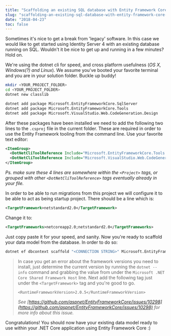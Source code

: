```yaml
---
title: "Scaffolding an existing SQL database with Entity Framework Core in 5 minutes"
slug: "scaffolding-an-existing-sql-database-with-entity-framework-core-in-5-minutes"
date: "2018-04-23"
toc: false
---
```


Sometimes it's nice to get a break from 'legacy' software. In this case we would like to get started using Identity Server 4 with an existing database running on SQL. Wouldn't it be nice to get up and running in a few minutes? Hold on.

We're using the dotnet cli for speed, and cross platform usefulness (*OS X, Windows(?) and Linux*). We assume you've booted your favorite terminal and you are in your solution folder. Buckle up buddy!

```bash
mkdir <YOUR_PROJECT_FOLDER>
cd <YOUR_PROJECT_FOLDER>
dotnet new classlib

dotnet add package Microsoft.EntityFrameworkCore.SqlServer
dotnet add package Microsoft.EntityFrameworkCore.Tools
dotnet add package Microsoft.VisualStudio.Web.CodeGeneration.Design
```

After these packages have been installed we need to add the following two lines to the `.csproj` file in the current folder. These are required in order to use the Entity Framework tooling from the command line. Use your favorite text editor:

```xml
<ItemGroup>
  <DotNetCliToolReference Include="Microsoft.EntityFrameworkCore.Tools.DotNet" Version="2.0.0" />
  <DotNetCliToolReference Include="Microsoft.VisualStudio.Web.CodeGeneration.Tools" Version="2.0.0" />
</ItemGroup>
```

*Ps. make sure these 4 lines are somewhere within the `<Project>` tags, or grouped with other `<DotNetCliToolReference>` tags eventually already in your file.*

In order to be able to run migrations from this project we will configure it to be able to act as being startup project. There should be a line which is:

```xml
<TargetFramework>netstandard2.0</TargetFramework>
```

Change it to:

```xml
<TargetFrameworks>netcoreapp2.0;netstandard2.0</TargetFrameworks>
```

Just copy paste it for your speed, and sanity. Now you're ready to scaffold your data model from the database. In order to do so:

```bash
dotnet ef dbcontext scaffold "<CONNECTION STRING>" Microsoft.EntityFrameworkCore.SqlServer
```

> In case you get an error about the framework versions you need to install, just determine the current version by running the `dotnet --info` command and grabbing the value from under the `Microsoft .NET Core Shared Framework Host` line. Next add the following tag just under the `<TargetFramework>`&nbsp;tag and you're good to go.
>
>
> ```
> <RuntimeFrameworkVersion>2.0.5</RuntimeFrameworkVersion>
> ```
>
> *See [https://github.com/aspnet/EntityFrameworkCore/issues/10298](https://github.com/aspnet/EntityFrameworkCore/issues/10298) for more info about this issue.*

Congratulations! You should now have your existing data model ready to use within your .NET Core application using Entity Framework Core :)
